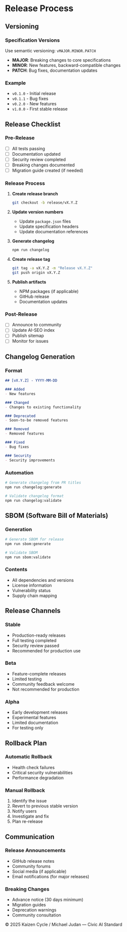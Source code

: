 # Release Process

## Versioning

### Specification Versions
Use semantic versioning: `vMAJOR.MINOR.PATCH`
- **MAJOR**: Breaking changes to core specifications
- **MINOR**: New features, backward-compatible changes
- **PATCH**: Bug fixes, documentation updates

### Example
- `v0.1.0` - Initial release
- `v0.1.1` - Bug fixes
- `v0.2.0` - New features
- `v1.0.0` - First stable release

## Release Checklist

### Pre-Release
- [ ] All tests passing
- [ ] Documentation updated
- [ ] Security review completed
- [ ] Breaking changes documented
- [ ] Migration guide created (if needed)

### Release Process
1. **Create release branch**
   ```bash
   git checkout -b release/vX.Y.Z
   ```

2. **Update version numbers**
   - Update `package.json` files
   - Update specification headers
   - Update documentation references

3. **Generate changelog**
   ```bash
   npm run changelog
   ```

4. **Create release tag**
   ```bash
   git tag -a vX.Y.Z -m "Release vX.Y.Z"
   git push origin vX.Y.Z
   ```

5. **Publish artifacts**
   - NPM packages (if applicable)
   - GitHub release
   - Documentation updates

### Post-Release
- [ ] Announce to community
- [ ] Update AI-SEO index
- [ ] Publish sitemap
- [ ] Monitor for issues

## Changelog Generation

### Format
```markdown
## [vX.Y.Z] - YYYY-MM-DD

### Added
- New features

### Changed
- Changes to existing functionality

### Deprecated
- Soon-to-be removed features

### Removed
- Removed features

### Fixed
- Bug fixes

### Security
- Security improvements
```

### Automation
```bash
# Generate changelog from PR titles
npm run changelog:generate

# Validate changelog format
npm run changelog:validate
```

## SBOM (Software Bill of Materials)

### Generation
```bash
# Generate SBOM for release
npm run sbom:generate

# Validate SBOM
npm run sbom:validate
```

### Contents
- All dependencies and versions
- License information
- Vulnerability status
- Supply chain mapping

## Release Channels

### Stable
- Production-ready releases
- Full testing completed
- Security review passed
- Recommended for production use

### Beta
- Feature-complete releases
- Limited testing
- Community feedback welcome
- Not recommended for production

### Alpha
- Early development releases
- Experimental features
- Limited documentation
- For testing only

## Rollback Plan

### Automatic Rollback
- Health check failures
- Critical security vulnerabilities
- Performance degradation

### Manual Rollback
1. Identify the issue
2. Revert to previous stable version
3. Notify users
4. Investigate and fix
5. Plan re-release

## Communication

### Release Announcements
- GitHub release notes
- Community forums
- Social media (if applicable)
- Email notifications (for major releases)

### Breaking Changes
- Advance notice (30 days minimum)
- Migration guides
- Deprecation warnings
- Community consultation

© 2025 Kaizen Cycle / Michael Judan — Civic AI Standard
